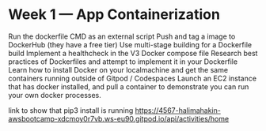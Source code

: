 # Week 1 — App Containerization


Run the dockerfile CMD as an external script
Push and tag a image to DockerHub (they have a free tier)
Use multi-stage building for a Dockerfile build
Implement a healthcheck in the V3 Docker compose file
Research best practices of Dockerfiles and attempt to implement it in your Dockerfile
Learn how to install Docker on your localmachine and get the same containers running outside of Gitpod / Codespaces
Launch an EC2 instance that has docker installed, and pull a container to demonstrate you can run your own docker processes. 


link to show that pip3 install is running
https://4567-halimahakin-awsbootcamp-xdcmoy0r7vb.ws-eu90.gitpod.io/api/activities/home
